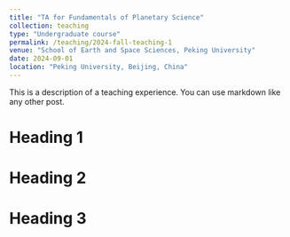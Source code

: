 ```yaml
---
title: "TA for Fundamentals of Planetary Science"
collection: teaching
type: "Undergraduate course"
permalink: /teaching/2024-fall-teaching-1
venue: "School of Earth and Space Sciences, Peking University"
date: 2024-09-01
location: "Peking University, Beijing, China"
---
```


This is a description of a teaching experience. You can use markdown like any other post.

Heading 1
======

Heading 2
======

Heading 3
======